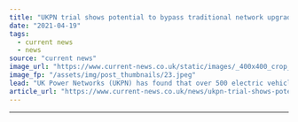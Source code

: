 ```yaml
---
title: "UKPN trial shows potential to bypass traditional network upgrades for thousands of EV connections"
date: "2021-04-19"
tags: 
  - current news
  - news
source: "current news"
image_url: "https://www.current-news.co.uk/static/images/_400x400_crop_center-center/EV-charging-image-UKPN.jpeg"
image_fp: "/assets/img/post_thumbnails/23.jpeg"
lead: "​UK Power Networks (UKPN) has found that over 500 electric vehicle (EV) chargers could be connected around a single electricity substation using state-of-the-art technology over building new cables or substations."
article_url: "https://www.current-news.co.uk/news/ukpn-trial-shows-potential-to-bypass-traditional-network-upgrades-for-thousands-of-ev-connections?utm_source=rss-feeds&utm_medium=rss&utm_campaign=rss"
---
```


---
